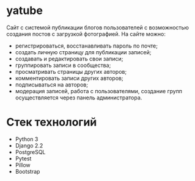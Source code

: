 # yatube

Сайт с системой публикации блогов пользователей с возможностью создания постов с загрузкой фотографией.
На сайте можно:
- регистрироваться, восстанавливать пароль по почте;
- создать личную страницу для публикации записей;
- создавать и редактировать свои записи;
- группировать записи в сообщества;
- просматривать страницы других авторов;
- комментировать записи других авторов;
- подписываться на авторов;
- модерация записей, работа с пользователями, создание групп осуществляется через панель администратора.

# Стек технологий
- Python 3
- Django 2.2
- PostgreSQL
- Pytest
- Pillow
- Bootstrap
